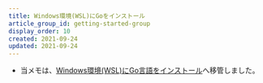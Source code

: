 ```yaml
---
title: Windows環境(WSL)にGoをインストール
article_group_id: getting-started-group
display_order: 10
created: 2021-09-24
updated: 2021-09-24
---
```

- 当メモは、[Windows環境(WSL)にGo言語をインストール](https://thinktwice.tech/it/go/install_go_in_windows_wsl/)へ移管しました。